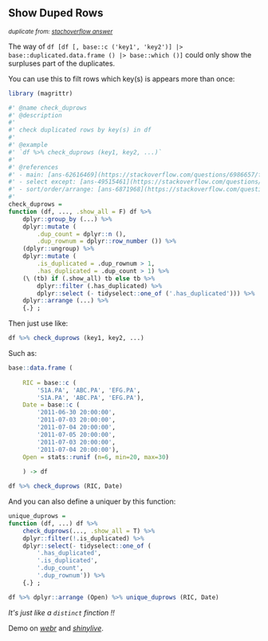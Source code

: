 
## Show Duped Rows

<sup>*duplicate from: [stachoverflow answer](https://stackoverflow.com/questions/6986657/find-duplicated-rows-based-on-2-columns-in-data-frame-in-r/78303407#78303407)*</sup>

The way of `df [df [, base::c ('key1', 'key2')] |> base::duplicated.data.frame () |> base::which ()]` could only show the surpluses part of the duplicates.

You can use this to filt rows which key(s) is appears more than once: 

~~~ r
library (magrittr)

#' @name check_duprows
#' @description 
#' 
#' check duplicated rows by key(s) in df
#' 
#' @example 
#' `df %>% check_duprows (key1, key2, ...)`
#' 
#' @references 
#' - main: [ans-62616469](https://stackoverflow.com/questions/6986657/find-duplicated-rows-based-on-2-columns-in-data-frame-in-r/62616469#62616469)
#' - select except: [ans-49515461](https://stackoverflow.com/questions/49515311/dplyr-select-all-variables-except-for-those-contained-in-vector/49515461#49515461)
#' - sort/order/arrange: [ans-6871968](https://stackoverflow.com/questions/1296646/sort-order-data-frame-rows-by-multiple-columns/6871968#6871968)
#' 
check_duprows = 
function (df, ..., .show_all = F) df %>% 
	dplyr::group_by (...) %>% 
	dplyr::mutate (
		.dup_count = dplyr::n (), 
		.dup_rownum = dplyr::row_number ()) %>% 
	(dplyr::ungroup) %>% 
	dplyr::mutate (
		.is_duplicated = .dup_rownum > 1, 
		.has_duplicated = .dup_count > 1) %>% 
	(\ (tb) if (.show_all) tb else tb %>% 
		dplyr::filter (.has_duplicated) %>% 
		dplyr::select (- tidyselect::one_of ('.has_duplicated'))) %>% 
	dplyr::arrange (...) %>% 
	{.} ;
~~~

Then just use like: 

~~~ r
df %>% check_duprows (key1, key2, ...)
~~~

Such as: 

~~~ r
base::data.frame (
	
	RIC = base::c (
		'S1A.PA', 'ABC.PA', 'EFG.PA', 
		'S1A.PA', 'ABC.PA', 'EFG.PA'), 
	Date = base::c (
		'2011-06-30 20:00:00', 
		'2011-07-03 20:00:00', 
		'2011-07-04 20:00:00', 
		'2011-07-05 20:00:00', 
		'2011-07-03 20:00:00', 
		'2011-07-04 20:00:00'), 
	Open = stats::runif (n=6, min=20, max=30)
	
	) -> df

df %>% check_duprows (RIC, Date)
~~~


And you can also define a uniquer by this function:  

~~~ R
unique_duprows = 
function (df, ...) df %>% 
	check_duprows(..., .show_all = T) %>% 
	dplyr::filter(!.is_duplicated) %>% 
	dplyr::select(- tidyselect::one_of (
		'.has_duplicated', 
		'.is_duplicated', 
		'.dup_count', 
		'.dup_rownum')) %>% 
	{.} ;

df %>% dplyr::arrange (Open) %>% unique_duprows (RIC, Date)
~~~

*It's just like a `distinct` finction !!*

Demo on *[webr](https://webr.r-wasm.org/latest)* and *[shinylive](https://shinylive.io/r/editor/#code=NobwRAdghgtgpmAXGAxgCzig1gWgCYCuADgE4D2A7gM4B0ASmADSpkQAuc7SYANgJYAjElBIBPAAQAKGFADmJPmzYkAlAB0IGgMQBycQAFo8cekxYA+oVKUq2vfrxwqKBUTZ9W4u14i6TGbHErfhQoDjxxcmpxAQksOFFJKhVxPggggDNvb304AA9YIh44Hz8AAzwM8QBSAD5q-zNLYiiqKXjRAEZGcQ6AJh6aIZUy7N97EjgMuEmIFCdSvRxxGTTEcWAoCCocADY+3c7dgBZdgE4AXUk0JSIqRAB6B6o2KGwyADcZjJ5KGhQyDAHgBHAhOdysKgPc4ADl2uwArAB2B4ZNJ4fDEEJhOAY1o4ARQKi4nCsHB9HAAngEGDbHBpfBhKA4DLCeD0iA4EjQg5HU5nLT7Q4nc7qcbiZbE4ooNjifLzNzrTZ045nBGdBGnTpXG5sO6PZ6vd5fEg-P4AoGg8EebYPVXqhEAZk6nQeeCKohIOClmDYOCgPB4OA+Ij4UAExR28rgbhZZC9bDQZGJlNYrzSJIZXxl8btao1Wq09oLhzFfkl8bYD3jjm5ImEEFkcCVWx2uxhSM6Z3bOtu9yeLzeWE+31+FH+gJBYJeNqhnT63ZFz0rpJItcZrxZbLgXJsBNEOBgBB47iKO6pNNt7c73Zhgo7XfbZb0GlM2Ga1miAF4fBkCHMIXSSRKkGIZBioJMKHMAMeHEH8ADEUkqGp6h8NQ2HdHhPUQRB5DIYhzFiKQhhoFI6gaDR0Mw7DECPV4OCkSi2HQmgrHMAF-1lH9qJIHCgJUHomJYtioggGk4KCD1eMQKJzDEmABBmKQVDI1CmOAqScP-PDiFUijNAwzTaIIeiSkkIS2BoPgqA-bFwgk1iCNE8TanEbo0OYyy0CJWy+FCeyf0coh2Pw9hxFczo9I88y1CkNgBBSPgqkkGgIMoaDAxSeK5R4YlxGy8iPKooy0RPJSUu8mzgj8nE8CiiyeJwn0ZSkZZ3DwURmrYHDWDgcwyGSnQaEq3z-NxHQVPqgzGsQestibYjhhQ-T0JAGgAF9xAAbkozQ9r8AAROAYDIXbCWJHC8CZGhWVgMyhIMugAEkAGEJPO5tEBQRiDPQnQAGVOgAQRoAAFIGdB6HQgYAIResGIahgBReCAHEEchoq2AB4GMah2H4fBzGdBR9GiYEjyDpxd6iU+77zN+7G+gABhdHBmd2HBHWZ8QWcQZnmf55nMYsnQWbZ5mkXZx1ecFgWhZFxmxdZzp2al5njlloWFcEpXxdVyX2YRLX5YFxX0L+-W1elk25eF3WLaZlXrY122FYppiAHkiE4CTBzYe4ZP-JKpAgL9dh6GA0i-FnI6gPIv25sULYMlIcFcypduQwq3wsKxWikZ6Xp6KmOGT-a9AAWXjOBduDq0PwLn8ND-ACbSkEDxBIpCqkKpjc8bmwUrAru0qgmCJIAFSm4qsOk0qOBISQAEIrKqrEavCGfDLnpq4GlNhJDavgOq6nqID6gafsdoaRuqsa8HNzyhus0baqfv6gpCziP+xr-nJgBNbea1No7T2tnVCM05qNjMt7TgUV65gkHtESQRcS44nLrtMA60LhAA)*.
